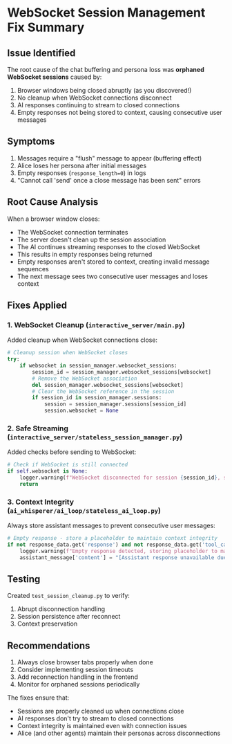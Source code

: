 # WebSocket Session Management Fix Summary

## Issue Identified
The root cause of the chat buffering and persona loss was **orphaned WebSocket sessions** caused by:
1. Browser windows being closed abruptly (as you discovered!)
2. No cleanup when WebSocket connections disconnect
3. AI responses continuing to stream to closed connections
4. Empty responses not being stored to context, causing consecutive user messages

## Symptoms
1. Messages require a "flush" message to appear (buffering effect)
2. Alice loses her persona after initial messages
3. Empty responses (`response_length=0`) in logs
4. "Cannot call 'send' once a close message has been sent" errors

## Root Cause Analysis
When a browser window closes:
- The WebSocket connection terminates
- The server doesn't clean up the session association
- The AI continues streaming responses to the closed WebSocket
- This results in empty responses being returned
- Empty responses aren't stored to context, creating invalid message sequences
- The next message sees two consecutive user messages and loses context

## Fixes Applied

### 1. WebSocket Cleanup (`interactive_server/main.py`)
Added cleanup when WebSocket connections close:
```python
# Cleanup session when WebSocket closes
try:
    if websocket in session_manager.websocket_sessions:
        session_id = session_manager.websocket_sessions[websocket]
        # Remove the WebSocket association
        del session_manager.websocket_sessions[websocket]
        # Clear the WebSocket reference in the session
        if session_id in session_manager.sessions:
            session = session_manager.sessions[session_id]
            session.websocket = None
```

### 2. Safe Streaming (`interactive_server/stateless_session_manager.py`)
Added checks before sending to WebSocket:
```python
# Check if WebSocket is still connected
if self.websocket is None:
    logger.warning(f"WebSocket disconnected for session {session_id}, skipping chunk")
    return
```

### 3. Context Integrity (`ai_whisperer/ai_loop/stateless_ai_loop.py`)
Always store assistant messages to prevent consecutive user messages:
```python
# Empty response - store a placeholder to maintain context integrity
if not response_data.get('response') and not response_data.get('tool_calls'):
    logger.warning(f"Empty response detected, storing placeholder to maintain context")
    assistant_message['content'] = "[Assistant response unavailable due to connection interruption]"
```

## Testing
Created `test_session_cleanup.py` to verify:
1. Abrupt disconnection handling
2. Session persistence after reconnect
3. Context preservation

## Recommendations
1. Always close browser tabs properly when done
2. Consider implementing session timeouts
3. Add reconnection handling in the frontend
4. Monitor for orphaned sessions periodically

The fixes ensure that:
- Sessions are properly cleaned up when connections close
- AI responses don't try to stream to closed connections
- Context integrity is maintained even with connection issues
- Alice (and other agents) maintain their personas across disconnections